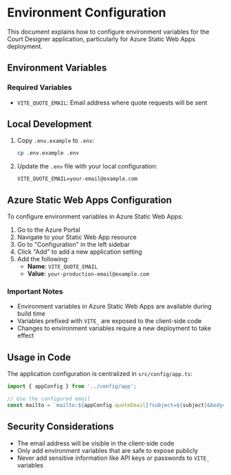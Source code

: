 # Environment Configuration

This document explains how to configure environment variables for the Court Designer application, particularly for Azure Static Web Apps deployment.

## Environment Variables

### Required Variables

- `VITE_QUOTE_EMAIL`: Email address where quote requests will be sent

## Local Development

1. Copy `.env.example` to `.env`:
   ```bash
   cp .env.example .env
   ```

2. Update the `.env` file with your local configuration:
   ```
   VITE_QUOTE_EMAIL=your-email@example.com
   ```

## Azure Static Web Apps Configuration

To configure environment variables in Azure Static Web Apps:

1. Go to the Azure Portal
2. Navigate to your Static Web App resource
3. Go to "Configuration" in the left sidebar
4. Click "Add" to add a new application setting
5. Add the following:
   - **Name**: `VITE_QUOTE_EMAIL`
   - **Value**: `your-production-email@example.com`

### Important Notes

- Environment variables in Azure Static Web Apps are available during build time
- Variables prefixed with `VITE_` are exposed to the client-side code
- Changes to environment variables require a new deployment to take effect

## Usage in Code

The application configuration is centralized in `src/config/app.ts`:

```typescript
import { appConfig } from '../config/app';

// Use the configured email
const mailto = `mailto:${appConfig.quoteEmail}?subject=${subject}&body=${body}`;
```

## Security Considerations

- The email address will be visible in the client-side code
- Only add environment variables that are safe to expose publicly
- Never add sensitive information like API keys or passwords to `VITE_` variables
